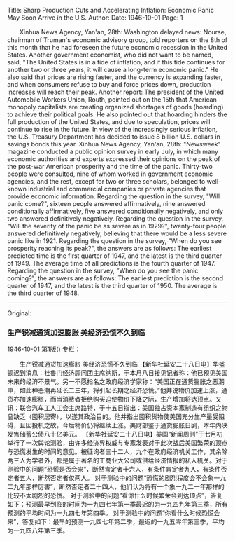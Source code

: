 Title: Sharp Production Cuts and Accelerating Inflation: Economic Panic May Soon Arrive in the U.S.
Author:
Date: 1946-10-01
Page: 1

　　Xinhua News Agency, Yan'an, 28th: Washington delayed news: Nourse, chairman of Truman's economic advisory group, told reporters on the 8th of this month that he had foreseen the future economic recession in the United States. Another government economist, who did not want to be named, said, "The United States is in a tide of inflation, and if this tide continues for another two or three years, it will cause a long-term economic panic." He also said that prices are rising faster, and the currency is expanding faster, and when consumers refuse to buy and force prices down, production increases will reach their peak. Another report: The president of the United Automobile Workers Union, Routh, pointed out on the 15th that American monopoly capitalists are creating organized shortages of goods (hoarding) to achieve their political goals. He also pointed out that hoarding hinders the full production of the United States, and due to speculation, prices will continue to rise in the future. In view of the increasingly serious inflation, the U.S. Treasury Department has decided to issue 8 billion U.S. dollars in savings bonds this year.
    Xinhua News Agency, Yan'an, 28th: "Newsweek" magazine conducted a public opinion survey in early July, in which many economic authorities and experts expressed their opinions on the peak of the post-war American prosperity and the time of the panic. Thirty-two people were consulted, nine of whom worked in government economic agencies, and the rest, except for two or three scholars, belonged to well-known industrial and commercial companies or private agencies that provide economic information. Regarding the question in the survey, "Will panic come?", sixteen people answered affirmatively, nine answered conditionally affirmatively, five answered conditionally negatively, and only two answered definitively negatively.
    Regarding the question in the survey, "Will the severity of the panic be as severe as in 1929?", twenty-four people answered definitively negatively, believing that there would be a less severe panic like in 1921.
    Regarding the question in the survey, "When do you see prosperity reaching its peak?", the answers are as follows: The earliest predicted time is the first quarter of 1947, and the latest is the third quarter of 1949. The average time of all predictions is the fourth quarter of 1947.
    Regarding the question in the survey, "When do you see the panic coming?", the answers are as follows: The earliest prediction is the second quarter of 1947, and the latest is the third quarter of 1950. The average is the third quarter of 1948.



<hr /> 

Original: 


### 生产锐减通货加速膨胀  美经济恐慌不久到临

1946-10-01
第1版()
专栏：

　　生产锐减通货加速膨胀
    美经济恐慌不久到临
    【新华社延安二十八日电】华盛顿迟到消息：杜鲁门经济顾问团主席纳斯，于本月八日接见记者称：他已预见美国未来的经济不景气。另一不愿指名之政府经济学家称：“美国正在通货膨胀之恶潮中，如此种恶潮再延长二三年，将引起长期之经济恐慌。”他并说物价加速上涨，通货亦加速膨胀，而当消费者拒绝购买迫使物价下降之际，生产增加将达顶点。又讯：联合汽车工人工会主席路特，于十五日指出：美国独占资本家制造有组织之物品缺乏（囤积居寄），以遂其政治目的。他并指出囤积货物使美国充分生产量受阻碍，且因投机之故，今后物价仍将继续上涨。美财部鉴于通货膨胀日剧，本年内决发售储蓄公债八十亿美元。
    【新华社延安二十八日电】美国“新闻周刊”于七月初举行了一次舆论测验，由许多经济界权威与专家发表对于此次战后美国繁荣的顶点与恐慌发生的时间的意见。被征询者三十二人，九个在政府经济机关工作，其余除两三人为学者外，都是属于著名的工商业大公司或供给经济情报的私人机关。对于测验中的问题“恐慌是否会来”，断然肯定者十六人，有条件肯定者九人，有条件否定者五人，断然否定者仅两人。
    对于测验中的问题“恐慌的剧烈程度会不会象一九二九年那样厉害”，断然否定者二十四人，他们认为将有一个象一九二一年那样的比较不太剧烈的恐慌。
    对于测验中的问题“看你什么时候繁荣会到达顶点”，答复如下：预测最早到临的时间为一九四七年第一季最迟的为一九四九年第三季，所有预测的平均时间为一九四七年第四季。
    对于测验中的问题“你看什么时候恐慌会来”，答复如下：最早的预测一九四七年第二季，最迟的一九五零年第三季，平均为一九四八年第三季。
